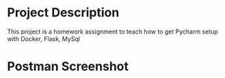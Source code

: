 # Project Description
This project is a homework assignment to teach how to get Pycharm setup with Docker, Flask, MySql

# Postman Screenshot
